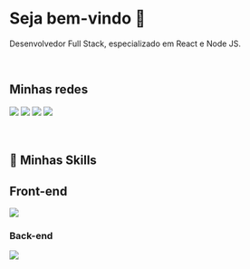 # Seja bem-vindo 👋


<p>Desenvolvedor Full Stack, especializado em React e Node JS. <p />
  
<br/>

<h2>Minhas redes</h2>
<a href="" target="_blank"><img src="https://img.shields.io/badge/-LinkedIn-%230077B5?style=for-the-badge&logo=linkedin&logoColor=white"></a>
<a href="" target="_blank"><img src="https://img.shields.io/badge/-Instagram-%23E4405F?style=for-the-badge&logo=instagram&logoColor=white"></a>
<a href="" target="_blank"><img src="https://img.shields.io/badge/Website-1962B1?style=for-the-badge&logo=rocket&logoColor=white"></a> 
</a> 
<a href="mailto:@gmail.com" target="_blank"><img src="https://img.shields.io/badge/-Gmail-%23333?style=for-the-badge&logo=gmail&logoColor=white"></a> 
</a> 
<br/><br/><br/>

<h2>🚀 Minhas Skills</h2>

## Front-end
<img src="https://skillicons.dev/icons?i=react,vite,next,typescript,javascript,html,css,tailwind,styledcomponents,materialui,git,firebase,figma" />

<br />

### Back-end
<img src="https://skillicons.dev/icons?i=nodejs,express,docker,sequelize,postgresql,mongodb,postman,nestjs,prisma" />

<br />

